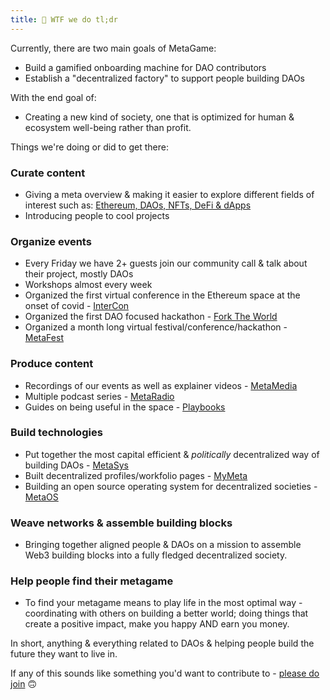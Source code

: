 ```yaml
---
title: 🤨 WTF we do tl;dr
---
```



Currently, there are two main goals of MetaGame:
-   Build a gamified onboarding machine for DAO contributors
-   Establish a "decentralized factory" to support people building DAOs

With the end goal of:

-   Creating a new kind of society, one that is optimized for human & ecosystem well-being rather than profit.

  

Things we're doing or did to get there:

###   Curate content
-   Giving a meta overview & making it easier to explore different fields of interest such as: [Ethereum, DAOs, NFTs, DeFi & dApps](https://wiki.metagame.wtf/docs/great-houses/house-of-ethereum)
-   Introducing people to cool projects
### Organize events
-   Every Friday we have 2+ guests join our community call & talk about their project, mostly DAOs
-   Workshops almost every week
-   Organized the first virtual conference in the Ethereum space at the onset of covid - [InterCon](https://medium.com/@pethereum/sure-the-future-is-remote-and-virtual-conferences-will-be-a-thing-but-we-arent-doing-this-just-bd0eaef8132d)
-   Organized the first DAO focused hackathon - [Fork The World](https://metagame.substack.com/p/fork-the-world-hackathon)
-   Organized a month long virtual festival/conference/hackathon - [MetaFest](https://metafest.metagame.wtf/)
###  Produce content
-   Recordings of our events as well as explainer videos - [MetaMedia](https://www.youtube.com/channel/UC6gdZ6Q7Fwfvn-Uu4QKDyhg)
-   Multiple podcast series - [MetaRadio](https://anchor.fm/metagame/)
-   Guides on being useful in the space - [Playbooks](https://metagame.substack.com/p/wtf-are-the-great-houses-and-playbooks)
###   Build technologies
-   Put together the most capital efficient & _politically_ decentralized way of building DAOs - [MetaSys](https://wiki.metagame.wtf/docs/Guilding/metasys)
-   Built decentralized profiles/workfolio pages - [MyMeta](https://metagame.substack.com/p/meta-31-wtf-is-mymeta-)
-   Building an open source operating system for decentralized societies - [MetaOS](https://metagame.substack.com/p/wtf-is-metaos)
### Weave networks & assemble building blocks
-   Bringing together aligned people & DAOs on a mission to assemble Web3 building blocks into a fully fledged decentralized society.
###   Help people find their metagame
-   To find your metagame means to play life in the most optimal way - coordinating with others on building a better world; doing things that create a positive impact, make you happy AND earn you money.

In short, anything & everything related to DAOs & helping people build the future they want to live in.

If any of this sounds like something you'd want to contribute to - [please do join](https://wiki.metagame.wtf/docs/enter-metagame/join-metagame) 🙃
